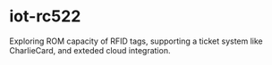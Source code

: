 # iot-rc522
Exploring ROM capacity of RFID tags, supporting a ticket system like CharlieCard, and exteded cloud integration.
